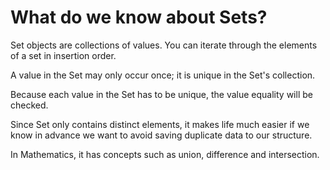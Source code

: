 # What do we know about Sets?

Set objects are collections of values.
You can iterate through the elements of a set in insertion order.

A value in the Set may only occur once; it is unique in the Set's collection.

Because each value in the Set has to be unique, the value equality will be checked.

Since Set only contains distinct elements, it makes life much easier if we know in advance we want to avoid saving duplicate data to our structure.

In Mathematics, it has concepts such as union, difference and intersection.
